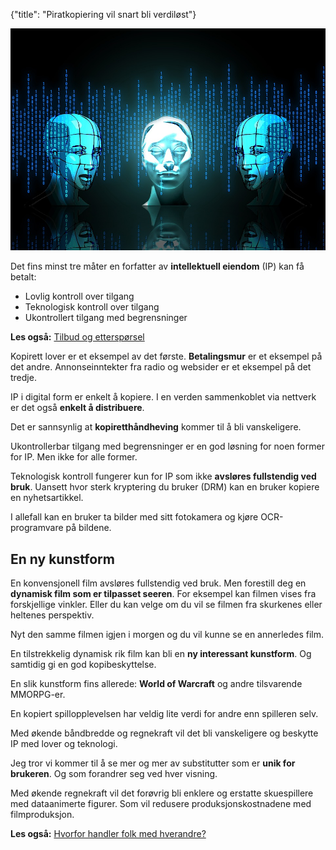 {"title": "Piratkopiering vil snart bli verdiløst"}

![ai](/blogimages/ai.jpg)

Det fins minst tre måter en forfatter av **intellektuell eiendom** (IP)
kan få betalt:

* Lovlig kontroll over tilgang
* Teknologisk kontroll over tilgang
* Ukontrollert tilgang med begrensninger

**Les også:**
[Tilbud og etterspørsel](/tilbud-og-ettersporsel)

Kopirett lover er et eksempel av det første. **Betalingsmur** er et eksempel på
det andre. Annonseinntekter fra radio og websider er et eksempel på det tredje.

IP i digital form er enkelt å kopiere. I en
verden sammenkoblet via nettverk er det også **enkelt å distribuere**.

Det er sannsynlig at **kopiretthåndheving** kommer til å bli vanskeligere.

Ukontrollerbar tilgang med begrensninger er en god løsning for noen former
for IP. Men ikke for alle former.

Teknologisk kontroll fungerer kun for IP som ikke **avsløres fullstendig
ved bruk**. Uansett hvor sterk kryptering du bruker (DRM) kan en
bruker kopiere en nyhetsartikkel.

I allefall kan en bruker ta bilder med sitt fotokamera og kjøre OCR-programvare
på bildene.

## En ny kunstform

En konvensjonell film avsløres fullstendig ved bruk. Men forestill deg en **dynamisk film som er 
tilpasset seeren**. For eksempel kan filmen vises fra forskjellige vinkler. Eller du kan velge
om du vil se filmen fra skurkenes eller heltenes perspektiv.

Nyt den samme filmen igjen i morgen og du vil kunne se en annerledes film.

En tilstrekkelig dynamisk rik film kan bli en **ny interessant kunstform**. Og samtidig
gi en god kopibeskyttelse.

En slik kunstform fins allerede: **World of Warcraft** og andre tilsvarende MMORPG-er.

En kopiert spillopplevelsen har veldig lite verdi for andre enn spilleren selv.

Med økende båndbredde og regnekraft vil det bli vanskeligere og beskytte IP
med lover og teknologi.

Jeg tror vi kommer til å se mer og mer av substitutter som er **unik for brukeren**. Og
som forandrer seg ved hver visning.

Med økende regnekraft vil det forøvrig bli enklere og erstatte skuespillere
med dataanimerte figurer. Som vil redusere produksjonskostnadene med filmproduksjon.

**Les også:**
[Hvorfor handler folk med hverandre?](/hvorfor-handler-folk-med-hverandre)

